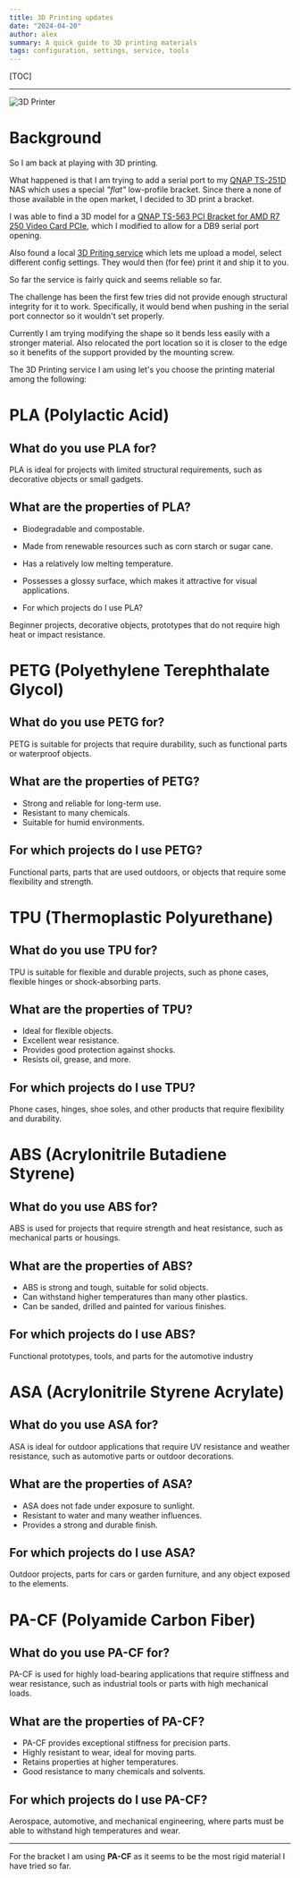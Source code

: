 ```yaml
---
title: 3D Printing updates
date: "2024-04-20"
author: alex
summary: A quick guide to 3D printing materials
tags: configuration, settings, service, tools
---
```

[TOC]
***
![3D Printer]({static}/images/2024/3dprt.png)

# Background

So I am back at playing with 3D printing.

What happened is that I am trying to add a serial port to my [QNAP TS-251D][ts251d] NAS which uses a
special _"flat"_ low-profile bracket.  Since there a none of those available in the open market, I
decided to 3D print a bracket.

I was able to find a 3D model for a [QNAP TS-563 PCI Bracket for AMD R7 250 Video Card PCIe][sample-bracket],
which I modified to allow for a DB9 serial port opening.

Also found a local [3D Priting service][3DPRT] which lets me upload a model, select different config
settings.  They would then (for fee) print it and ship it to you.

So far the service is fairly quick and seems reliable so far.

The challenge has been the first few tries did not provide enough structural integrity for it to work.
Specifically, it would bend when pushing in the serial port connector so it wouldn't set properly.

Currently I am trying modifying the shape so it bends less easily with a stronger material.
Also relocated the port location so it is closer to the edge so it benefits of the support
provided by the mounting screw.

The 3D Printing service I am using let's you choose the printing material among the following:

# PLA (Polylactic Acid)

## What do you use PLA for?

PLA is ideal for projects with limited structural requirements, such as decorative objects
or small gadgets.

## What are the properties of PLA?

* Biodegradable and compostable.
* Made from renewable resources such as corn starch or sugar cane.
* Has a relatively low melting temperature.
* Possesses a glossy surface, which makes it attractive for visual applications.

* For which projects do I use PLA?

Beginner projects, decorative objects, prototypes that do not require high heat or impact resistance.

# PETG (Polyethylene Terephthalate Glycol)

## What do you use PETG for?

PETG is suitable for projects that require durability, such as functional parts or waterproof objects.

## What are the properties of PETG?

* Strong and reliable for long-term use.
* Resistant to many chemicals.
* Suitable for humid environments.

## For which projects do I use PETG?

Functional parts, parts that are used outdoors, or objects that require some flexibility and strength.

# TPU (Thermoplastic Polyurethane)

## What do you use TPU for?

TPU is suitable for flexible and durable projects, such as phone cases, flexible hinges or
shock-absorbing parts.
 
## What are the properties of TPU?

* Ideal for flexible objects.
* Excellent wear resistance.
* Provides good protection against shocks.
* Resists oil, grease, and more.

## For which projects do I use TPU?

Phone cases, hinges, shoe soles, and other products that require flexibility and durability.

# ABS (Acrylonitrile Butadiene Styrene)

## What do you use ABS for?

ABS is used for projects that require strength and heat resistance, such as mechanical parts or
housings.

## What are the properties of ABS?

* ABS is strong and tough, suitable for solid objects.
* Can withstand higher temperatures than many other plastics.
* Can be sanded, drilled and painted for various finishes.

## For which projects do I use ABS?

Functional prototypes, tools, and parts for the automotive industry

# ASA (Acrylonitrile Styrene Acrylate)

## What do you use ASA for?

ASA is ideal for outdoor applications that require UV resistance and weather resistance,
such as automotive parts or outdoor decorations.

## What are the properties of ASA?

* ASA does not fade under exposure to sunlight.
* Resistant to water and many weather influences.
* Provides a strong and durable finish.

## For which projects do I use ASA?

Outdoor projects, parts for cars or garden furniture, and any object exposed to the elements.

# PA-CF (Polyamide Carbon Fiber)

## What do you use PA-CF for?

PA-CF is used for highly load-bearing applications that require stiffness and wear resistance,
such as industrial tools or parts with high mechanical loads.

## What are the properties of PA-CF?

* PA-CF provides exceptional stiffness for precision parts.
* Highly resistant to wear, ideal for moving parts.
* Retains properties at higher temperatures.
* Good resistance to many chemicals and solvents.

## For which projects do I use PA-CF?

Aerospace, automotive, and mechanical engineering, where parts must be able to withstand high
temperatures and wear.

***

For the bracket I am using **PA-CF** as it seems to be the most rigid material I have tried so
far.


  [ts251d]: https://www.qnap.com/en/product/ts-251d
  [sample-bracket]: https://www.printables.com/en/model/201077-qnap-ts-563-pci-bracket-for-amd-r7-250-video-card-/files
  [3DPRT]: https://3d-demand.nl/product/3d-print-service/

